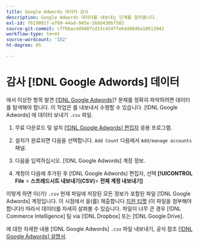 ```yaml
---
title: Google Adwords 데이터 감사
description: Google Adwords 데이터를 내보내는 단계를 알아봅니다.
exl-id: f619801f-e789-44ad-945e-268d430bf583
source-git-commit: c7f6bacd49487cd13c4347fe6dd46d6a10613942
workflow-type: tm+mt
source-wordcount: '152'
ht-degree: 0%

---
```


# 감사 [!DNL Google Adwords] 데이터

에서 이상한 항목 발견 [[!DNL Google Adwords]](../integrations/google-adwords.md)? 문제를 정확히 파악하려면 데이터를 탐색해야 합니다. 이 작업은 를 내보내서 수행할 수 있습니다. [!DNL Google Adwords] 에 데이터 보내기 `.csv` 파일.

1. 무료 다운로드 및 설치 [[!DNL Google Adwords] 편집자](https://ads.google.com/home/tools/ads-editor/) 응용 프로그램.

1. 설치가 완료되면 다음을 선택합니다. `Add Count` 다음에서 `Add/manage accounts` 패널.

1. 다음을 입력하십시오. [!DNL Google Adwords] 계정 정보.

1. 계정이 다음에 추가된 후 [!DNL Google Adwords] 편집자, 선택 **[!UICONTROL File** > **&#x200B;스프레드시트 내보내기(CSV)**> **전체 계정 내보내기]**

이렇게 하면 이(가) `.csv` 현재 파일에 저장된 모든 정보가 포함된 파일 [!DNL Google Adwords] 계정입니다. 이 시점에서 을(를) 제출합니다 [지원 티켓](https://experienceleague.adobe.com/docs/commerce-knowledge-base/kb/troubleshooting/miscellaneous/mbi-service-policies.html) (이 파일을 첨부해야 합니다!) 따라서 데이터를 자세히 살펴볼 수 있습니다. 파일이 너무 큰 경우 [!DNL Commerce Intelligence] 팀 via [!DNL Dropbox] 또는 [!DNL Google Drive].

에 대한 자세한 내용 [!DNL Google Adwords] `.csv` 파일 내보내기, 공식 참조 [[!DNL Google Adwords] 설명서](https://support.google.com/google-ads/editor/answer/38657?hl=en).
